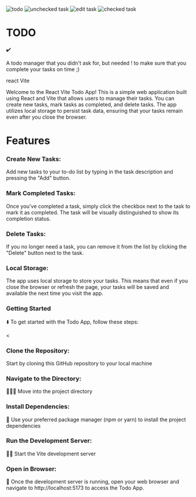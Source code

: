 ![todo](https://github.com/ejazali01/todo-app/assets/116186076/f665a29c-fa43-4ae8-8144-e320ea2471d1)
![unchecked task](https://github.com/ejazali01/todo-app/assets/116186076/6cfe0350-818c-49d6-84c0-668b65c8c926)
![edit task](https://github.com/ejazali01/todo-app/assets/116186076/731e77f2-7988-4712-b1e1-d27322a0ece8)
![checked task](https://github.com/ejazali01/todo-app/assets/116186076/2c5eaf3d-bdd6-495a-8f8e-eb1404b94e6e)

<h1>TODO</h1>  ✔️

A todo manager that you didn't ask for, but needed !
to make sure that you complete your tasks on time ;)

react Vite

Welcome to the React Vite Todo App! This is a simple web application built using React and Vite that allows users to manage their tasks. You can create new tasks, mark tasks as completed, and delete tasks. The app utilizes local storage to persist task data, ensuring that your tasks remain even after you close the browser.

<h1>Features</h1>

<h3>Create New Tasks:</h3>
Add new tasks to your to-do list by typing in the task description and pressing the "Add" button.

<h3>Mark Completed Tasks:</h3>
Once you've completed a task, simply click the checkbox next to the task to mark it as completed. The task will be visually distinguished to show its completion status.

<h3>Delete Tasks:</h3>
If you no longer need a task, you can remove it from the list by clicking the "Delete" button next to the task.

<h3>Local Storage:</h3>
The app uses local storage to store your tasks. This means that even if you close the browser or refresh the page, your tasks will be saved and available the next time you visit the app.

<h3>Getting Started</h3> ⬇️
To get started with the Todo App, follow these steps:

<<h3>Clone the Repository:</h3>
Start by cloning this GitHub repository to your local machine

<h3>Navigate to the Directory:</h3> 🫥🫥🫥
Move into the project directory

<h3>Install Dependencies:</h3> 📃
Use your preferred package manager (npm or yarn) to install the project dependencies

<h3>Run the Development Server:</h3> 👨‍💻
Start the Vite development server

<h3>Open in Browser:</h3>  🛜
Once the development server is running, open your web browser and navigate to http://localhost:5173 to access the Todo App.
